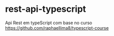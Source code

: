 # rest-api-typescript
Api Rest em typeScript com base no curso https://github.com/raphaellima8/typescript-course
